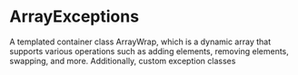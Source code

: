 # ArrayExceptions
A templated container class ArrayWrap, which is a dynamic array that supports various operations such as adding elements, removing elements, swapping, and more. Additionally, custom exception classes 
